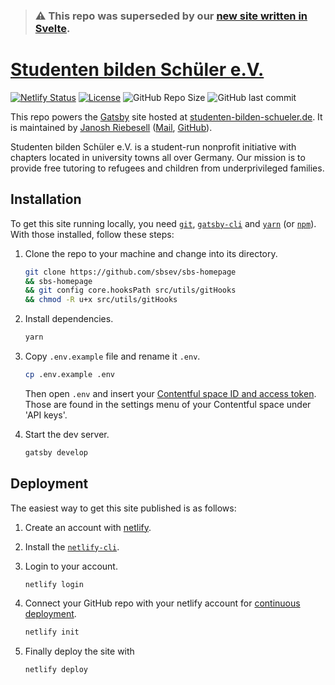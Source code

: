> ### ⚠️ This repo was superseded by our [new site written in Svelte](https://github.com/sbsev/svelte-site).

# [Studenten bilden Schüler e.V.](https://studenten-bilden-schueler.de)

[![Netlify Status](https://api.netlify.com/api/v1/badges/bc8ffc70-0bae-4463-bd69-7a98ec1c0746/deploy-status)](https://app.netlify.com/sites/studenten-bilden-schueler/deploys)
[![License](https://img.shields.io/github/license/sbsev/sbs-homepage?label=License)](/license)
![GitHub Repo Size](https://img.shields.io/github/repo-size/sbsev/sbs-homepage?label=Repo+Size)
![GitHub last commit](https://img.shields.io/github/last-commit/sbsev/sbs-homepage?label=Last+Commit)

This repo powers the [Gatsby](https://gatsbyjs.org) site hosted at [studenten-bilden-schueler.de](https://studenten-bilden-schueler.de). It is maintained by [Janosh Riebesell](https://janosh.io) ([Mail](mailto:janosh.riebesell@studenten-bilden-schueler.de), [GitHub](https://github.com/janosh)).

Studenten bilden Schüler e.V. is a student-run nonprofit initiative with chapters located in university towns all over Germany. Our mission is to provide free tutoring to refugees and children from underprivileged families.

## Installation

To get this site running locally, you need [`git`](https://git-scm.com), [`gatsby-cli`](https://gatsbyjs.org/packages/gatsby-cli) and [`yarn`](https://yarnpkg.com) (or [`npm`](https://npmjs.com)). With those installed, follow these steps:

1. Clone the repo to your machine and change into its directory.

   ```sh
   git clone https://github.com/sbsev/sbs-homepage
   && sbs-homepage
   && git config core.hooksPath src/utils/gitHooks
   && chmod -R u+x src/utils/gitHooks
   ```

2. Install dependencies.

   ```sh
   yarn
   ```

3. Copy `.env.example` file and rename it `.env`.

   ```sh
   cp .env.example .env
   ```

   Then open `.env` and insert your [Contentful space ID and access token](https://contentful.com/developers/docs/references/authentication). Those are found in the settings menu of your Contentful space under 'API keys'.

4. Start the dev server.

   ```sh
   gatsby develop
   ```

## Deployment

The easiest way to get this site published is as follows:

1. Create an account with [netlify](https://netlify.com).
2. Install the [`netlify-cli`](https://netlify.com/docs/cli).
3. Login to your account.

   ```sh
   netlify login
   ```

4. Connect your GitHub repo with your netlify account for [continuous deployment](https://netlify.com/docs/cli/#continuous-deployment).

   ```sh
   netlify init
   ```

5. Finally deploy the site with

   ```sh
   netlify deploy
   ```
